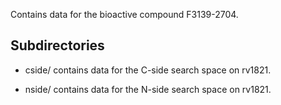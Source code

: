 Contains data for the bioactive compound F3139-2704.

## Subdirectories

- cside/ contains data for the C-side search space on rv1821.

- nside/ contains data for the N-side search space on rv1821.

